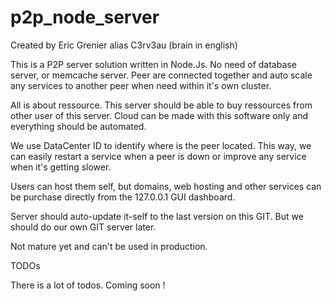 # p2p_node_server

Created by Eric Grenier alias C3rv3au (brain in english)

This is a P2P server solution written in Node.Js. No need of database server, or memcache server. Peer are connected together and auto scale any services to another peer when need within it's own cluster.

All is about ressource. This server should be able to buy ressources from other user of this server. Cloud can be made with this software only and everything should be automated.

We use DataCenter ID to identify where is the peer located. This way, we can easily restart a service when a peer is down or improve any service when it's getting slower.

Users can host them self, but domains, web hosting and other services can be purchase directly from the 127.0.0.1 GUI dashboard.

Server should auto-update it-self to the last version on this GIT. But we should do our own GIT server later.

Not mature yet and can't be used in production.

TODOs

There is a lot of todos. Coming soon !